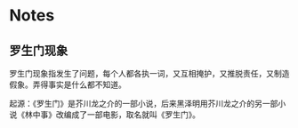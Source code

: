 # Notes

## 罗生门现象

罗生门现象指发生了问题，每个人都各执一词，又互相掩护，又推脱责任，又制造假象。弄得事实是什么都不知道。

起源：《罗生门》是芥川龙之介的一部小说，后来黑泽明用芥川龙之介的另一部小说《林中事》改编成了一部电影，取名就叫《罗生门》。
